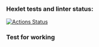 ### Hexlet tests and linter status:

[![Actions Status](https://github.com/LanderExplorer/frontend-project-46/workflows/hexlet-check/badge.svg)](https://github.com/LanderExplorer/frontend-project-46/actions)

### Test for working
